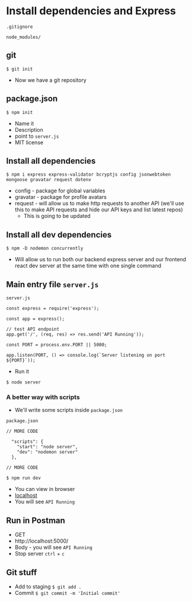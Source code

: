 # Install dependencies and Express
`.gitignore`

```
node_modules/
```

## git
`$ git init`

* Now we have a git repository

## package.json
`$ npm init`

* Name it
* Description
* point to `server.js`
* MIT license

## Install all dependencies
`$ npm i express express-validator bcryptjs config jsonwebtoken mongoose gravatar request dotenv`

* config - package for global variables
* gravatar - package for profile avatars
* request - will allow us to make http requests to another API (we'll use this to make API requests and hide our API keys and list latest repos)
    - This is going to be updated

## Install all dev dependencies
`$ npm -D nodemon concurrently`

* Will allow us to run both our backend express server and our frontend react dev server at the same time with one single command

## Main entry file `server.js`
`server.js`

```
const express = require('express');

const app = express();

// test API endpoint
app.get('/', (req, res) => res.send('API Running'));

const PORT = process.env.PORT || 5000;

app.listen(PORT, () => console.log(`Server listening on port ${PORT}`));
```

* Run it

`$ node server`

### A better way with scripts
* We'll write some scripts inside `package.json`

`package.json`

```
// MORE CODE

  "scripts": {
    "start": "node server",
    "dev": "nodemon server"
  },

// MORE CODE
```

`$ npm run dev`

* You can view in browser
* [localhost](http://localhost:5000/)
* You will see `API Running`

## Run in Postman
* GET
* http://localhost:5000/
* Body - you will see `API Running`
* Stop server `ctrl` + `c`

## Git stuff
* Add to staging `$ git add .`
* Commit `$ git commit -m 'Initial commit'`
